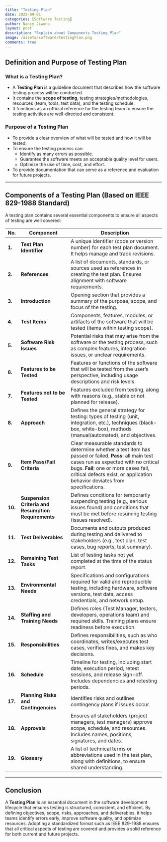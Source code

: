 ```yaml
---
title: "Testing Plan"
date: 2025-09-01
categories: [Software Testing]
author: Nancy Jiwono
layout: post
description: "Explain about Components Testing Plan"
image: /assets/software/testingPlan.png
comments: true
---
```


## Definition and Purpose of Testing Plan

### What is a Testing Plan?

- A **Testing Plan** is a guideline document that describes how the software testing process will be conducted.
- It contains the **scope of testing**, testing strategies/methodologies, resources (team, tools, test data), and the testing schedule.
- It functions as an official reference for the testing team to ensure the testing activities are well-directed and consistent.

### Purpose of a Testing Plan

- To provide a clear overview of what will be tested and how it will be tested.
- To ensure the testing process can:
    - Identify as many errors as possible.
    - Guarantee the software meets an acceptable quality level for users.
    - Optimize the use of time, cost, and effort.
- To provide documentation that can serve as a reference and evaluation for future projects.

---

## Components of a Testing Plan (Based on IEEE 829-1988 Standard)

A testing plan contains several essential components to ensure all aspects of testing are well covered:

| No. | Component | Description |
| --- | --- | --- |
| **1.** | **Test Plan Identifier** | A unique identifier (code or version number) for each test plan document. It helps manage and track revisions. |
| **2.** | **References** | A list of documents, standards, or sources used as references in creating the test plan. Ensures alignment with software requirements. |
| **3.** | **Introduction** | Opening section that provides a summary of the purpose, scope, and focus of the testing. |
| **4.** | **Test Items** | Components, features, modules, or artifacts of the software that will be tested (items within testing scope). |
| **5.** | **Software Risk Issues** | Potential risks that may arise from the software or the testing process, such as complex features, integration issues, or unclear requirements. |
| **6.** | **Features to be Tested** | Features or functions of the software that will be tested from the user’s perspective, including usage descriptions and risk levels. |
| **7.** | **Features not to be Tested** | Features excluded from testing, along with reasons (e.g., stable or not planned for release). |
| **8.** | **Approach** | Defines the general strategy for testing: types of testing (unit, integration, etc.), techniques (black-box, white-box), methods (manual/automated), and objectives. |
| **9.** | **Item Pass/Fail Criteria** | Clear measurable standards to determine whether a test item has passed or failed. **Pass**: all main test cases run as expected with no critical bugs. **Fail**: one or more cases fail, critical defects exist, or application behavior deviates from specifications. |
| **10.** | **Suspension Criteria and Resumption Requirements** | Defines conditions for temporarily suspending testing (e.g., serious issues found) and conditions that must be met before resuming testing (issues resolved). |
| **11.** | **Test Deliverables** | Documents and outputs produced during testing and delivered to stakeholders (e.g., test plan, test cases, bug reports, test summary). |
| **12.** | **Remaining Test Tasks** | List of testing tasks not yet completed at the time of the status report. |
| **13.** | **Environmental Needs** | Specifications and configurations required for valid and reproducible testing, including hardware, software versions, test data, access credentials, and network setup. |
| **14.** | **Staffing and Training Needs** | Defines roles (Test Manager, testers, developers, operations team) and required skills. Training plans ensure readiness before execution. |
| **15.** | **Responsibilities** | Defines responsibilities, such as who coordinates, writes/executes test cases, verifies fixes, and makes key decisions. |
| **16.** | **Schedule** | Timeline for testing, including start date, execution period, retest sessions, and release sign-off. Includes dependencies and retesting periods. |
| **17.** | **Planning Risks and Contingencies** | Identifies risks and outlines contingency plans if issues occur. |
| **18.** | **Approvals** | Ensures all stakeholders (project managers, test managers) approve scope, schedule, and resources. Includes names, positions, signatures, and dates. |
| **19.** | **Glossary** | A list of technical terms or abbreviations used in the test plan, along with definitions, to ensure shared understanding. |

---

## Conclusion

A **Testing Plan** is an essential document in the software development lifecycle that ensures testing is structured, consistent, and efficient. By defining objectives, scope, risks, approaches, and deliverables, it helps teams identify errors early, improve software quality, and optimize resources. Adopting a standardized format such as IEEE 829-1988 ensures that all critical aspects of testing are covered and provides a solid reference for both current and future projects.